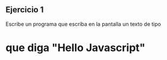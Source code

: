 #

## Ejercicio 1

Escribe un programa que escriba en la pantalla un texto de tipo <h1> que diga "Hello Javascript"
